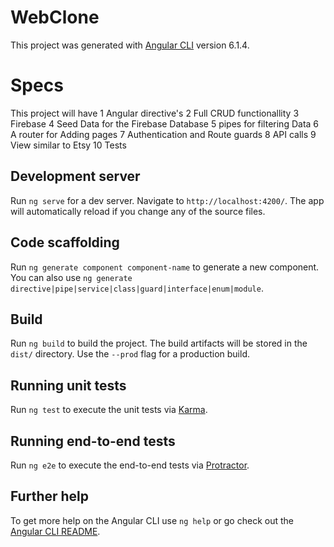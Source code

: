 # WebClone

This project was generated with [Angular CLI](https://github.com/angular/angular-cli) version 6.1.4.

# Specs

This project will have
1 Angular directive's
2 Full CRUD functionallity
3 Firebase
4 Seed Data for the Firebase Database
5 pipes for filtering Data
6 A router for Adding pages
7 Authentication and Route guards
8 API calls
9 View similar to Etsy
10 Tests

## Development server

Run `ng serve` for a dev server. Navigate to `http://localhost:4200/`. The app will automatically reload if you change any of the source files.

## Code scaffolding

Run `ng generate component component-name` to generate a new component. You can also use `ng generate directive|pipe|service|class|guard|interface|enum|module`.

## Build

Run `ng build` to build the project. The build artifacts will be stored in the `dist/` directory. Use the `--prod` flag for a production build.

## Running unit tests

Run `ng test` to execute the unit tests via [Karma](https://karma-runner.github.io).

## Running end-to-end tests

Run `ng e2e` to execute the end-to-end tests via [Protractor](http://www.protractortest.org/).

## Further help

To get more help on the Angular CLI use `ng help` or go check out the [Angular CLI README](https://github.com/angular/angular-cli/blob/master/README.md).
